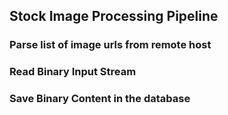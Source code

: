 ## Stock Image Processing Pipeline


### Parse list of image urls from remote host
### Read Binary Input Stream
### Save Binary Content in the database 

